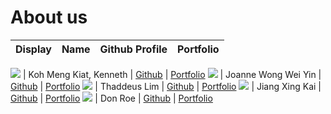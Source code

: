 # About us

Display | Name | Github Profile | Portfolio 
--------|:----:|:--------------:|:---------:

![](https://via.placeholder.com/100.png?text=Photo) | Koh Meng Kiat, Kenneth | [Github](https://github.com/) | [Portfolio](docs/team/johndoe.md)
![](https://via.placeholder.com/100.png?text=Photo) | Joanne Wong Wei Yin | [Github](https://github.com/) | [Portfolio](docs/team/johndoe.md)
![](https://via.placeholder.com/100.png?text=Photo) | Thaddeus Lim | [Github](https://github.com/) | [Portfolio](docs/team/johndoe.md)
![](https://via.placeholder.com/100.png?text=Photo) | Jiang Xing Kai | [Github](https://github.com/) | [Portfolio](docs/team/johndoe.md)
![](https://via.placeholder.com/100.png?text=Photo) | Don Roe | [Github](https://github.com/) | [Portfolio](docs/team/johndoe.md)
